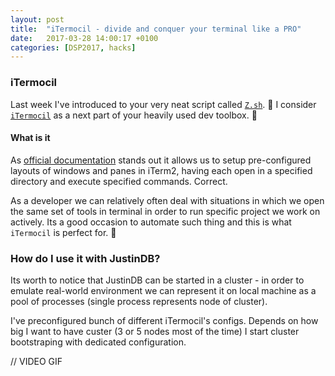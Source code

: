 ```yaml
---
layout: post
title:  "iTermocil - divide and conquer your terminal like a PRO"
date:   2017-03-28 14:00:17 +0100
categories: [DSP2017, hacks]
---
```


### iTermocil
Last week I've introduced to your very neat script called [`Z.sh`][z.sh-post]. 💖 I consider [`iTermocil`][itermocil] as a next part of your heavily used dev toolbox. 🔧

#### What is it
As [official documentation][itermocil] stands out it allows us to setup pre-configured layouts of windows and panes in iTerm2, having each open in a specified directory and execute specified commands. Correct.

As a developer we can relatively often deal with situations in which we open the same set of tools in terminal in order to run specific project we work on actively. Its a good occasion to automate such thing and this is what `iTermocil` is perfect for. 👊

### How do I use it with JustinDB?
Its worth to notice that JustinDB can be started in a cluster - in order to emulate real-world environment we can represent it on local machine as a pool of processes (single process represents node of cluster).

I've preconfigured bunch of different iTermocil's configs. Depends on how big I want to have custer (3 or 5 nodes most of the time) I start cluster bootstraping with dedicated configuration.

// VIDEO GIF

[itermocil]: https://github.com/TomAnthony/itermocil
[z.sh-post]: http://speedcom.github.io/dsp2017/hacks/2017/03/20/z-move-around-catalogs-in-terminal-like-a-pro.html